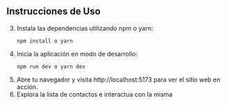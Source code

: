 ## Instrucciones de Uso

3. Instala las dependencias utilizando npm o yarn:
   ```
   npm install o yarn
   ```
4. Inicia la aplicación en modo de desarrollo:
   ```
   npm run dev o yarn dev
   ```
5. Abre tu navegador y visita http://localhost:5173 para ver el sitio web en acción.
6. Explora la lista de contactos e interactua con la misma
